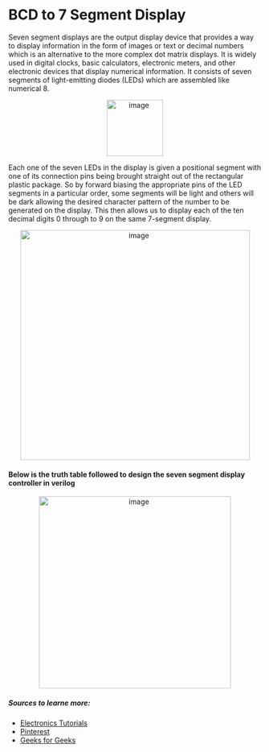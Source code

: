 # BCD to 7 Segment Display

Seven segment displays are the output display device that provides a way to display information in the form of images or text or decimal numbers which is an alternative to the more complex dot matrix displays. 
It is widely used in digital clocks, basic calculators, electronic meters, and other electronic devices that display numerical information. 
It consists of seven segments of light-emitting diodes (LEDs) which are assembled like numerical 8.

<p align="center">
  
<img width="112" alt="image" src="https://user-images.githubusercontent.com/82091082/210267796-c7958436-c41d-4077-babb-b3e6bcb3bdb8.png">
  
</p>

Each one of the seven LEDs in the display is given a positional segment with one of its connection pins being brought straight out of the rectangular plastic package.
So by forward biasing the appropriate pins of the LED segments in a particular order, some segments will be light and others will be dark allowing the desired character pattern of the number to be generated on the display. This then allows us to display each of the ten decimal digits 0 through to 9 on the same 7-segment display.

<p align="center">
  
<img width="457" alt="image" src="https://user-images.githubusercontent.com/82091082/210267818-1ffa7ffe-527d-4265-b7a3-6a3c4a0b9dbb.png">
  
</p>

#### Below is the truth table followed to design the seven segment display controller in verilog

<p align="center">
  
<img width="382" alt="image" src="https://user-images.githubusercontent.com/82091082/210267852-28d5f68d-f8db-43d3-8b15-76288a575f7a.png">
  
</p>

##### Sources to learne more: 
- [Electronics Tutorials](https://www.electronics-tutorials.ws/blog/7-segment-display-tutorial.html)
- [Pinterest](https://www.pinterest.com/pin/614671049121231992/)
- [Geeks for Geeks](https://www.geeksforgeeks.org/seven-segment-displays/)
